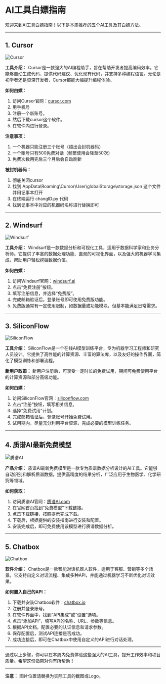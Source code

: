
# AI工具白嫖指南

欢迎来到AI工具白嫖指南！以下是本周推荐的五个AI工具及其白嫖方法。

---

## 1. Cursor

![Cursor](https://via.placeholder.com/150)

**工具介绍：**
Cursor是一款强大的AI编程助手，旨在帮助开发者提高编码效率。它能够自动生成代码、提供代码建议、优化现有代码，并支持多种编程语言。无论是初学者还是资深开发者，Cursor都能大幅提升编程体验。

**如何白嫖：**
1. 访问Cursor官网：[cursor.com](https://www.cursor.com/)
2. 用手机号
3. 注册一个新账号。
4. 然后下载cursor这个软件。
5. 在软件内进行登录。

**注意事项：**
1. 一个机器只能注册三个账号（超出会封机器码）
2. 一个账号只有500免费对话（频繁使用会降至50次）
3. 免费次数用完后三个月后会自动刷新

**被封机器码：**
1. 彻底关闭cursor
2. 找到 AppData\Roaming\Cursor\User\globalStorage\storage.json 这个文件并用记事本打开
3. 在终端运行 changID.py 代码
4. 找到记事本中对应的机器码名称进行替换即可

---

## 2. Windsurf

![Windsurf](https://via.placeholder.com/150)

**工具介绍：**
Windsurf是一款数据分析和可视化工具，适用于数据科学家和业务分析师。它提供了丰富的数据处理功能、直观的可视化界面，以及强大的机器学习集成，帮助用户轻松挖掘数据价值。

**如何白嫖：**
1. 访问Windsurf官网：[windsurf.ai](https://windsurf.ai)
2. 点击“免费注册”按钮。
3. 填写注册信息，并选择“免费版”。
4. 完成邮箱验证后，登录账号即可使用免费版功能。
5. 免费版通常有一定使用限制，如数据量或功能模块，但基本能满足日常需求。

---

## 3. SiliconFlow

![SiliconFlow](https://via.placeholder.com/150)

**工具介绍：**
SiliconFlow是一个在线AI模型训练平台，专为机器学习工程师和研究人员设计。它提供了高性能的计算资源、丰富的算法库，以及友好的操作界面，简化了模型训练和部署流程。

**新用户政策：**
新用户注册后，可享受一定时长的免费试用，期间可免费使用平台的计算资源和部分高级功能。

**如何白嫖：**
1. 访问SiliconFlow官网：[siliconflow.com](https://siliconflow.com)
2. 点击“注册”按钮，填写相关信息。
3. 选择“免费试用”计划。
4. 完成邮箱验证后，登录账号开始免费试用。
5. 试用期内，尽量充分利用平台资源，完成必要的模型训练任务。

---

## 4. 质谱AI最新免费模型

![质谱AI](https://via.placeholder.com/150)

**产品介绍：**
质谱AI最新免费模型是一款专为质谱数据分析设计的AI工具。它能够自动识别和解析质谱数据，提供高精度的结果分析，广泛应用于生物医学、化学研究等领域。

**如何获取：**
1. 访问质谱AI官网：[质谱AI.com](https://质谱AI.com)
2. 在官网首页找到“免费模型”下载链接。
3. 点击下载链接，按照提示完成下载。
4. 下载后，根据提供的安装指南进行安装和配置。
5. 安装完成后，即可免费使用该模型进行质谱数据分析。

---

## 5. Chatbox

![Chatbox](https://via.placeholder.com/150)

**软件介绍：**
Chatbox是一款智能对话机器人软件，适用于客服、营销等多个场景。它支持自定义对话流程、集成多种API，并能通过机器学习不断优化对话效果。

**如何置入自己的API：**
1. 下载并安装Chatbox软件：[chatbox.io](https://chatbox.io)
2. 注册并登录账号。
3. 在软件界面中，找到“API集成”或“设置”选项。
4. 点击“添加API”，填写API的名称、URL、参数等信息。
5. 根据API文档，配置必要的认证信息和请求参数。
6. 保存配置后，测试API连接是否成功。
7. 成功连接后，即可在Chatbox中使用自定义的API进行对话处理。

---

通过以上步骤，你可以在本周内免费体验这些强大的AI工具，提升工作效率和项目质量。希望这份指南对你有所帮助！

---

**注意：** 图片位置请替换为实际工具的截图或Logo。
